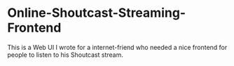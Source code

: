 # Online-Shoutcast-Streaming-Frontend
This is a Web UI I wrote for a internet-friend who needed a nice frontend for people to listen to his Shoutcast stream. 
